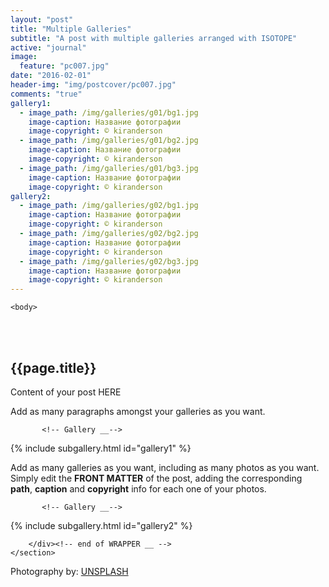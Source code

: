 ```yaml
---
layout: "post"
title: "Multiple Galleries"
subtitle: "A post with multiple galleries arranged with ISOTOPE"
active: "journal"
image:
  feature: "pc007.jpg"
date: "2016-02-01"
header-img: "img/postcover/pc007.jpg"
comments: "true"
gallery1: 
  - image_path: /img/galleries/g01/bg1.jpg
    image-caption: Название фотографии
    image-copyright: © kiranderson
  - image_path: /img/galleries/g01/bg2.jpg
    image-caption: Название фотографии
    image-copyright: © kiranderson
  - image_path: /img/galleries/g01/bg3.jpg
    image-caption: Название фотографии
    image-copyright: © kiranderson 
gallery2: 
  - image_path: /img/galleries/g02/bg1.jpg
    image-caption: Название фотографии
    image-copyright: © kiranderson
  - image_path: /img/galleries/g02/bg2.jpg
    image-caption: Название фотографии
    image-copyright: © kiranderson
  - image_path: /img/galleries/g02/bg3.jpg
    image-caption: Название фотографии
    image-copyright: © kiranderson 
---
```



<html class="no-js" lang="en">
<head>
	<meta content="charset=utf-8">
</head>

    <body>

<section id="content" role="main">
		<div class="wrapper">
	<br><br>
			<h2>{{page.title}}</h2>




<p> Content of your post HERE </p>

<p> Add as many paragraphs amongst your galleries as you want. </p>


           <!-- Gallery __-->
			
{% include subgallery.html id="gallery1" %}

<!-- end of GALLERY __ -->

<p> Add as many galleries as you want, including as many photos as you want. Simply edit the <b>FRONT MATTER</b> of the post, adding the corresponding <b>path</b>, <b>caption</b> and <b>copyright</b> info for each one of your photos. </p>

           <!-- Gallery __-->
			
{% include subgallery.html id="gallery2" %}

<!-- end of GALLERY __ -->

		</div><!-- end of WRAPPER __ -->
	</section>


Photography by: <a href="https://unsplash.com/photos/j0g8taxHZa0">UNSPLASH</a>
